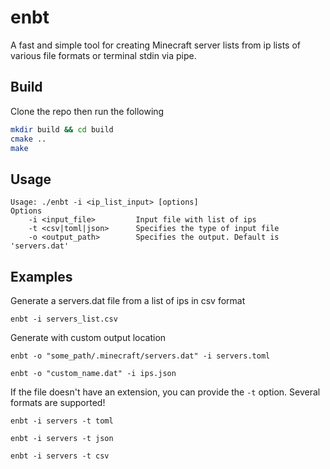 # enbt
A fast and simple tool for creating Minecraft server lists from ip lists of various file formats or terminal stdin via pipe.


## Build
Clone the repo then run the following
```sh
mkdir build && cd build
cmake ..
make
```


## Usage
```
Usage: ./enbt -i <ip_list_input> [options]
Options
	-i <input_file>			Input file with list of ips
	-t <csv|toml|json>		Specifies the type of input file
	-o <output_path>		Specifies the output. Default is 'servers.dat'
```

## Examples
Generate a servers.dat file from a list of ips in csv format
```
enbt -i servers_list.csv
```
Generate with custom output location
```
enbt -o "some_path/.minecraft/servers.dat" -i servers.toml
```
```
enbt -o "custom_name.dat" -i ips.json
```
If the file doesn't have an extension, you can provide the `-t` option.
Several formats are supported!
```
enbt -i servers -t toml
```
```
enbt -i servers -t json
``` 
```
enbt -i servers -t csv
``` 

